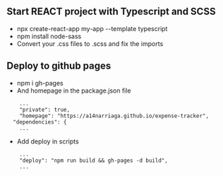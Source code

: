 ## Start REACT project with Typescript and SCSS

- npx create-react-app my-app --template typescript
- npm install node-sass
- Convert your .css files to .scss and fix the imports

## Deploy to github pages

- npm i gh-pages
- And homepage in the package.json file
```
	...
	"private": true,
	"homepage": "https://a14narriaga.github.io/expense-tracker",
  "dependencies": {
	...
```
- Add deploy in scripts
```
	...
	"deploy": "npm run build && gh-pages -d build",
	...
```